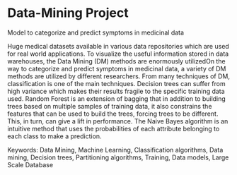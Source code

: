 # Data-Mining Project

Model to categorize and predict symptoms in medicinal data


Huge medical datasets available in various data repositories which are used for real world applications. To visualize the useful information stored in data warehouses, the Data Mining (DM) methods are enormously utilizedOn the way to categorize and predict symptoms in medicinal data, a variety of DM methods are utilized by different researchers. From many techniques of DM, classification is one of the main techniques. Decision trees can suffer from high variance which makes their results fragile to the specific training data used. Random Forest is an extension of bagging that in addition to building trees based on multiple samples of training data, it also constrains the features that can be used to build the trees, forcing trees to be different. This, in turn, can give a lift in performance. The Naive Bayes algorithm is an intuitive method that uses the probabilities of each attribute belonging to each class to make a prediction.

Keywords: Data Mining, Machine Learning, Classification algorithms, Data mining, Decision trees, Partitioning algorithms, Training, Data models, Large Scale Database
